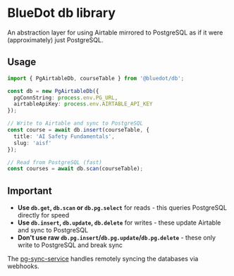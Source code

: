 # BlueDot db library

An abstraction layer for using Airtable mirrored to PostgreSQL as if it were (approximately) just PostgreSQL.

## Usage

```typescript
import { PgAirtableDb, courseTable } from '@bluedot/db';

const db = new PgAirtableDb({ 
  pgConnString: process.env.PG_URL, 
  airtableApiKey: process.env.AIRTABLE_API_KEY 
});

// Write to Airtable and sync to PostgreSQL
const course = await db.insert(courseTable, {
  title: 'AI Safety Fundamentals',
  slug: 'aisf'
});

// Read from PostgreSQL (fast)
const courses = await db.scan(courseTable);
```

## Important

- **Use `db.get`, `db.scan` or `db.pg.select`** for reads - this queries PostgreSQL directly for speed
- **Use `db.insert`, `db.update`, `db.delete`** for writes - these update Airtable and sync to PostgreSQL
- **Don't use raw `db.pg.insert`/`db.pg.update`/`db.pg.delete`** - these only write to PostgreSQL and break sync

The [pg-sync-service](../../apps/pg-sync-service/) handles remotely syncing the databases via webhooks.
